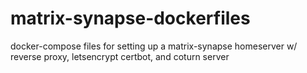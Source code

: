 # matrix-synapse-dockerfiles
docker-compose files for setting up a matrix-synapse homeserver w/ reverse proxy, letsencrypt certbot, and coturn server
